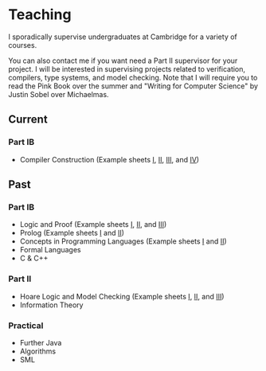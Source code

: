 # Teaching

I sporadically supervise undergraduates at Cambridge for a variety of courses.

You can also contact me if you want need a Part II supervisor for your project.
I will be interested in supervising projects related to verification, compilers,
type systems, and model checking. Note that I will require you to read the Pink
Book over the summer and "Writing for Computer Science" by Justin Sobel over
Michaelmas.

## Current

### Part IB

 - Compiler Construction (Example sheets
   [I](example-sheets/Compiler-Construction-I.html),
   [II](example-sheets/Compiler-Construction-II.html),
   [III](example-sheets/Compiler-Construction-III.html), and
   [IV](example-sheets/Compiler-Construction-IV.html))

## Past

### Part IB
 - Logic and Proof (Example sheets
   [I](example-sheets/Logic-and-Proof-I.html),
   [II](example-sheets/Logic-and-Proof-II.html), and
   [III](example-sheets/Logic-and-Proof-III.html))
 - Prolog (Example sheets
   [I](example-sheets/Prolog-I.html) and
   [II](example-sheets/Prolog-II.html))
 - Concepts in Programming Languages (Example sheets
   [I](example-sheets/Concepts-in-Programming-Languages-I.html) and
   [II](example-sheets/Concepts-in-Programming-Languages-II.html))
 - Formal Languages
 - C \& C++

### Part II
 - Hoare Logic and Model Checking (Example sheets
   [I](example-sheets/Hoare-Logic-and-Model-Checking-I.html),
   [II](example-sheets/Hoare-Logic-and-Model-Checking-II.html), and
   [III](example-sheets/Hoare-Logic-and-Model-Checking-III.html))
 - Information Theory

### Practical
 - Further Java
 - Algorithms
 - SML

